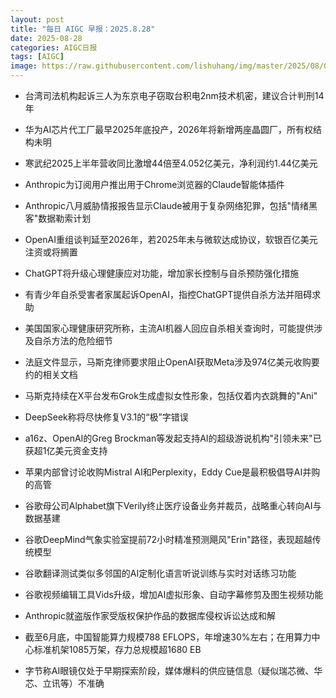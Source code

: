 ```yaml
---
layout: post
title: "每日 AIGC 早报：2025.8.28"
date: 2025-08-28
categories: AIGC日报
tags: [AIGC]
image: https://raw.githubusercontent.com/lishuhang/img/master/2025/08/0828-d.webp
---
```


- 台湾司法机构起诉三人为东京电子窃取台积电2nm技术机密，建议合计判刑14年

- 华为AI芯片代工厂最早2025年底投产，2026年将新增两座晶圆厂，所有权结构未明

- 寒武纪2025上半年营收同比激增44倍至4.052亿美元，净利润约1.44亿美元

- Anthropic为订阅用户推出用于Chrome浏览器的Claude智能体插件

- Anthropic八月威胁情报报告显示Claude被用于复杂网络犯罪，包括"情绪黑客"数据勒索计划

- OpenAI重组谈判延至2026年，若2025年未与微软达成协议，软银百亿美元注资或将搁置

- ChatGPT将升级心理健康应对功能，增加家长控制与自杀预防强化措施

- 有青少年自杀受害者家属起诉OpenAI，指控ChatGPT提供自杀方法并阻碍求助

- 美国国家心理健康研究所称，主流AI机器人回应自杀相关查询时，可能提供涉及自杀方法的危险细节

- 法庭文件显示，马斯克律师要求阻止OpenAI获取Meta涉及974亿美元收购要约的相关文档

- 马斯克持续在X平台发布Grok生成虚拟女性形象，包括仅着内衣跳舞的"Ani"

- DeepSeek称将尽快修复V3.1的“极”字错误

- a16z、OpenAI的Greg Brockman等发起支持AI的超级游说机构"引领未来"已获超1亿美元资金支持

- 苹果内部曾讨论收购Mistral AI和Perplexity，Eddy Cue是最积极倡导AI并购的高管

- 谷歌母公司Alphabet旗下Verily终止医疗设备业务并裁员，战略重心转向AI与数据基建

- 谷歌DeepMind气象实验室提前72小时精准预测飓风"Erin"路径，表现超越传统模型

- 谷歌翻译测试类似多邻国的AI定制化语言听说训练与实时对话练习功能

- 谷歌视频编辑工具Vids升级，增加AI虚拟形象、自动字幕修剪及图生视频功能

- Anthropic就盗版作家受版权保护作品的数据库侵权诉讼达成和解

- 截至6月底，中国智能算力规模788 EFLOPS，年增速30%左右；在用算力中心标准机架1085万架，存力总规模超1680 EB

- 字节称AI眼镜仅处于早期探索阶段，媒体爆料的供应链信息（疑似瑞芯微、华芯、立讯等）不准确